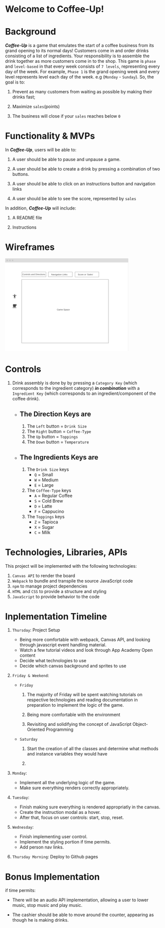 # Welcome to Coffee-Up! 

# Background

***Coffee-Up*** is a game that emulates the start of a coffee business from its grand opening to its normal days! Customers come in and order drinks consisting of a list of ingredients. Your responsibility is to assemble the drink together as more customers come in to the shop. This game is ```phase``` and ```level-based``` in that every week consists of ``7 levels``, representing every day of the week. For example,  ```Phase 1``` is the grand opening week and every level represents level each day of the week. e.g (```Monday``` - ```Sunday```). So, the goal is to:

1) Prevent as many customers from waiting as possible by making their drinks fast;

2) Maximize ```sales```(points)

3) The business will close if your ```sales``` reaches below ```0```



# Functionality & MVPs

In ***Coffee-Up***, users will be able to:

1) A user should be able to pause and unpause a game.

2) A user should be able to create a drink by pressing a combination of two buttons. 

3) A user should be able to click on an instructions button and navigation links

4) A user should be able to see the score, represented by ```sales```

In addition,  ***Coffee-Up*** will include:

1) A README file

2) Instructions


# Wireframes

<img src="https://github.com/anthill499/Coffee-Up/blob/main/dist/assets/images/wireframe.png?raw=true" style="height: 300px; width:400px;">


# Controls

1) Drink assembly is done by by pressing a ```Category Key``` (which corresponds to the ingredient category) ***in combination*** with a ```Ingredient Key``` (which corresponds to an ingredient/component of the coffee drink).

    * ## The Direction Keys are 
        1. The ```Left``` button = ```Drink Size```
        2. The ```Right``` button = ```Coffee-Type```
        3. The ```Up``` button = ```Toppings```
        4. The ```Down``` button = ```Temperature```
    
    * ## The Ingredients Keys are 
        1. The ```Drink Size``` keys
            * ```Q``` = Small
            * ```W``` = Medium
            * ```E``` = Large
        2. The ```Coffee-Type``` keys
            * ```A``` = Regular Coffee
            * ```S``` = Cold Brew
            * ```D``` = Latte
            * ```F``` = Cappucino
        3. The ```Toppings``` keys
            * ```Z``` = Tapioca
            * ```X``` = Sugar
            * ```C``` = Milk

# Technologies, Libraries, APIs

This project will be implemented with the following technologies:

1) ```Canvas API``` to render the board
2) ```Webpack``` to bundle and transpile the source JavaScript code
3) ```npm``` to manage project dependencies
4) ```HTML``` and ```CSS``` to provide a structure and styling
5) ```JavaScript``` to provide behavior to the code

# Inplementation Timeline
1) ```Thursday```: Project Setup
    -  Being more comfortable with webpack, Canvas API, and looking through javascript event handling material.
    -  Watch a few tutorial videos and look through App Academy Open content
    -  Decide what technologies to use
    -  Decide which canvas background and sprites to use
2) ```Friday & Weekend```: 
    -  ```Friday```

        1) The majority of Friday will be spent watching tutorials on respective technologies and reading documentation in preparation to implement the logic of the game.

        2) Being more comfortable with the environment

        3) Revisiting and solidifying the concept of JavaScript Object-Oriented Programming   

    - ```Saturday```

        1) Start the creation of all the classes and determine what methods and instance variables they would have

        2) 

3) ```Monday```: 
    - Implement all the underlying logic of the game. 
    - Make sure everything renders correctly appropriately. 
4) ```Tuesday```: 
    - Finish making sure everything is rendered appropriatly in the 
canvas. 
    - Create the instruction modal as a hover.  
    - After that, focus on user controls: start, stop, reset.

5) ```Wednesday```: 
    - Finish implementing user control. 
    - Implement the styling portion if time permits. 
    - Add person nav links.

6) ```Thursday Morning```: Deploy to Github pages
         
# Bonus Implementation

if time permits:

- There will be an audio API implementation, allowing a user to lower music, stop music and play music.

- The cashier should be able to move around the counter, appearing as though he is making drinks.


